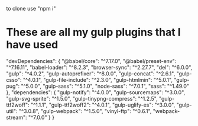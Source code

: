 to clone use "npm i"
# These are all my gulp plugins that I have used 

  "devDependencies": {
    "@babel/core": "^7.17.0",
    "@babel/preset-env": "^7.16.11",
    "babel-loader": "^8.2.3",
    "browser-sync": "^2.27.7",
    "del": "^6.0.0",
    "gulp": "^4.0.2",
    "gulp-autoprefixer": "^8.0.0",
    "gulp-concat": "^2.6.1",
    "gulp-csso": "^4.0.1",
    "gulp-file-include": "^2.3.0",
    "gulp-htmlmin": "^5.0.1",
    "gulp-pug": "^5.0.0",
    "gulp-sass": "^5.1.0",
    "node-sass": "^7.0.1",
    "sass": "^1.49.0"
  },
  "dependencies": {
    "gulp-notify": "^4.0.0",
    "gulp-sourcemaps": "^3.0.0",
    "gulp-svg-sprite": "^1.5.0",
    "gulp-tinypng-compress": "^1.2.5",
    "gulp-ttf2woff": "^1.1.1",
    "gulp-ttf2woff2": "^4.0.1",
    "gulp-uglify-es": "^3.0.0",
    "gulp-util": "^3.0.8",
    "gulp-webpack": "^1.5.0",
    "vinyl-ftp": "^0.6.1",
    "webpack-stream": "^7.0.0"
  }
}
